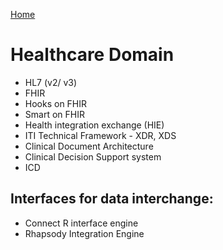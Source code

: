 [Home](../Readme.md)
# Healthcare Domain

- HL7 (v2/ v3)
- FHIR
- Hooks on FHIR
- Smart on FHIR
- Health integration exchange (HIE)
- ITI Technical Framework - XDR, XDS 
- Clinical Document Architecture
- Clinical Decision Support system
- ICD

## Interfaces for data interchange:
- Connect R interface engine
- Rhapsody Integration Engine 
